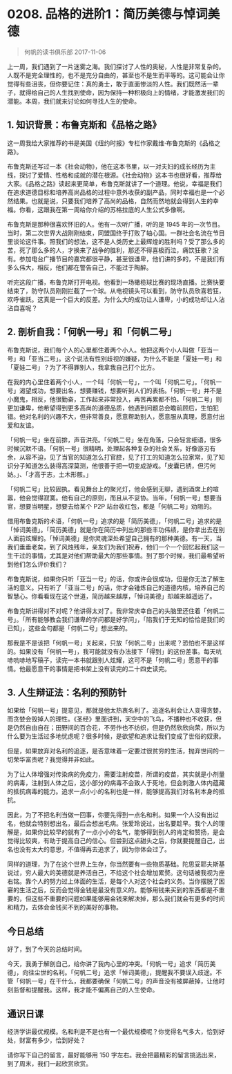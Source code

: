 # 0208. 品格的进阶1：简历美德与悼词美德
> 何帆的读书俱乐部
2017-11-06

上一周，我们遇到了一片迷雾之海。我们探讨了人性的奥秘，人性是非常复杂的。人既不是完全理性的，也不是充分自由的，甚至也不是生而平等的。这可能会让你觉得有些沮丧，但你要记住：真的勇士，敢于直面惨淡的人性。我们既然活一辈子，就得给自己的人生找到使命，因为保持一种积极向上的情绪，才能激发我们的潜能。本周，我们就来讨论如何寻找人生的使命。

## 1. 知识背景：布鲁克斯和《品格之路》
这一周我给大家推荐的书是美国《纽约时报》专栏作家戴维·布鲁克斯的《品格之路》。

布鲁克斯还写过一本《社会动物》，他在这本书里，以一对夫妇的成长经历为主线，探讨了爱情、性格和成就的潜在根源。《社会动物》这本书也很好看，推荐给大家。《品格之路》读起来更简单，布鲁克斯就讲了一个道理。他说，幸福是我们在追求道德目标和培养高尚品格的过程中意外收获的副产品，同时幸福也是一个必然结果。也就是说，只要我们培养了高尚的品格，自然而然地就会得到人生的幸福。你看，这跟我在第一周给你介绍的苏格拉底的人生公式多像啊。

布鲁克斯是那种很喜欢怀旧的人。他有一次听广播，听的是 1945 年的一次节目。当时，第二次世界大战刚刚结束，同盟国终于打败了轴心国。一群社会名流在节目里谈论这件事。照我们的想法，这不是人类历史上最辉煌的胜利吗？受了那么多的苦，死了那么多的人，才换来了战争的胜利，那还不得喜极而泣，痛饮狂歌？没有。参加电台广播节目的嘉宾都很平静，甚至很谦卑，他们讲的多的，不是我们有多么伟大，相反，他们都在警告自己，不能过于陶醉。

听完这段广播，布鲁克斯打开电视。他看到一场橄榄球比赛的现场直播。比赛快要结束了，防守队员刚刚拦截了一个球。从电视镜头可以看到，防守队员欣喜若狂，欢呼雀跃。这真是一个巨大的反差。为什么大的成功让人谦卑，小的成功却让人沾沾自喜呢？

## 2. 剖析自我：「何帆一号」和「何帆二号」
布鲁克斯说，我们每个人的心里都住着两个小人。他把这两个小人叫做「亚当一号」和「亚当二号」。这个说法有性别歧视的嫌疑，为什么不能是「夏娃一号」和「夏娃二号」？为了不得罪别人，我拿我自己打个比方。

在我的内心里住着两个小人，一个叫「何帆一号」，一个叫「何帆二号」。「何帆一号」渴望成功，想要出名，想要赚钱，想要听到人们的表扬。「何帆一号」并不是小魔鬼，相反，他很勤奋，工作起来非常投入，再苦再累都不怕。「何帆二号」则更加谦卑，他希望得到更多高尚的道德品质，他遇到问题总会瞻前顾后，生怕犯错。他对名利的兴趣不大，但非常善良，愿意帮助别人，愿意服从真理，愿意付出爱和友谊。

「何帆一号」坐在前排，声音洪亮。「何帆二号」坐在角落，只会轻言细语，很多时候沉默不语。「何帆一号」很精明，处理起各种复杂的社会关系，好像游刃有余，从容不迫，见了当官的知道怎么打官腔，见了打工的知道怎么拉家常，见了知识分子知道怎么装得高深莫测，他很善于把一切变成游戏。「皮囊已锈，但污何妨。」、「才高于志，土木形骸。」

「何帆二号」比较固执。看见舞台上的聚光灯，他会感到无聊，遇到酒席上的喧嚣，他会觉得寂寞。他有自己的原则，而且从不妥协。当年，「何帆一号」想要当官，想要当明星，想要去给某个 P2P 站台收红包，都是「何帆二号」劝阻的。

借用布鲁克斯的术语，「何帆一号」追求的是「简历美德」，「何帆二号」追求的是「悼词美德」。「简历美德」就是你在简历中列出的那些丰功伟绩，是你拿出去在别人面前炫耀的。「悼词美德」是你灵魂深处希望自己拥有的那种美德。有一天，当我们垂垂老矣，到了风烛残年，亲友们为我们祝寿，他们一个一个回忆起我们这一生干过的事情，尤其是对他们帮助最大的那些事情。到了那个时候，我们最希望听到他们怎么评价我们？

布鲁克斯说，如果你只听「亚当一号」的话，你或许会很成功，但是你无法了解生活的意义。只有听了「亚当二号」的话，你才会锤炼自己的道德内核，培养自己的智慧心。你看看现在这个世道，简历越来越厚，「悼词美德」却越来越遥远了。

布鲁克斯讲得对不对呢？他讲得太对了。我非常庆幸自己的头脑里还住着「何帆二号」。「所有能够教会我们谦卑的学问都是好学问」，「陷我们于无知的恰恰是我们的已知」，这些金句都是「何帆二号」想出来的。

那我是不是该把「何帆一号」关起来，只放「何帆二号」出来呢？恐怕也不是这样的。如果没有「何帆一号」，我可能就没有办法接下「得到」的这份差事。每天吭哧吭哧地写稿子，读完一本书就跟别人炫耀，这可不是「何帆二号」愿意干的事情。他最愿意干的事情是把书架上没有读完的二十四史读完。

## 3. 人生辩证法：名利的预防针
如果给「何帆一号」提意见，那就是他太热衷名利了。追逐名利会让人变得贪婪，而贪婪会毁掉人的理性。《圣经》里面讲到，天空中的飞鸟，不播种也不收获，但是仍然自由自在；田野间的百合花，不劳作也不纺织，但是仍然欣欣向荣，所以为什么要为生活过多地忧虑呢？很多时候，是欲望和追求让我们变成了世俗的奴隶。

但是，如果放弃对名利的追逐，是否意味着一定要过很贫穷的生活，抛弃世间的一切荣华富贵呢？我觉得并非如此。

为了让人体增强对传染病的免疫力，需要注射疫苗，所谓的疫苗，其实就是小剂量的病毒，注射到人体之后，这小部分的病毒不会致人于死地，但会刺激人体内蕴藏的抵抗病毒的能力。追求一点小小的名利也是一样，能够提高我们对名利本身的抵抗。

因此，为了不把名利当做一回事，你要先得到一点名和利。如果一个人没有出过名，他就会特别想出名，最后会想出毛病。张爱玲说过，出名要趁早。我个人的理解是，如果你比较早的就有了一点小小的名气，能够得到别人的肯定和赞扬，是会觉得比较爽，有助于提高自己的信心。但尝到这点甜头之后，你就要提醒自己，出名也没有太大的意思，不值得再去追求了，因为你体会过了。

同样的道理，为了在这个世界上生存，你当然要有一些物质基础。陀思妥耶夫斯基说过，穷人最大的美德就是养活自己，不给这个社会增加累赘。这句话被我视为座右铭。靠个人的努力过上体面的生活，是每个人对这个社会的义务。当你摆脱了困窘的生活之后，反而会觉得金钱是最没有意义的。能够用钱来买到的东西都是不重要的，但这些不重要的问题如果能够用金钱来解决掉，那么我们就会有更多的时间和精力，去体会金钱买不到的美好的事物。

## 今日总结
好了，到了今天的总结时间。

今天，我勇于解剖自己，给你讲了我内心里的冲突。「何帆一号」追求「简历美德」，向往尘世的名利。「何帆二号」追求「悼词美德」，提醒我不要误入歧途。不管「何帆一号」在干什么，我都要确保「何帆二号」的声音没有被屏蔽掉，让他时刻监督和提醒我。这样，我才能不偏离自己的人生使命。

## 通识日课
经济学讲最优规模。名和利是不是也有一个最优规模呢？你觉得名气多大，恰到好处，财富有多少，恰到好处？

请你写下自己的留言，最好能够用 150 字左右。我会把最精彩的留言挑选出来，到了周末，我们一起欣赏欣赏。
